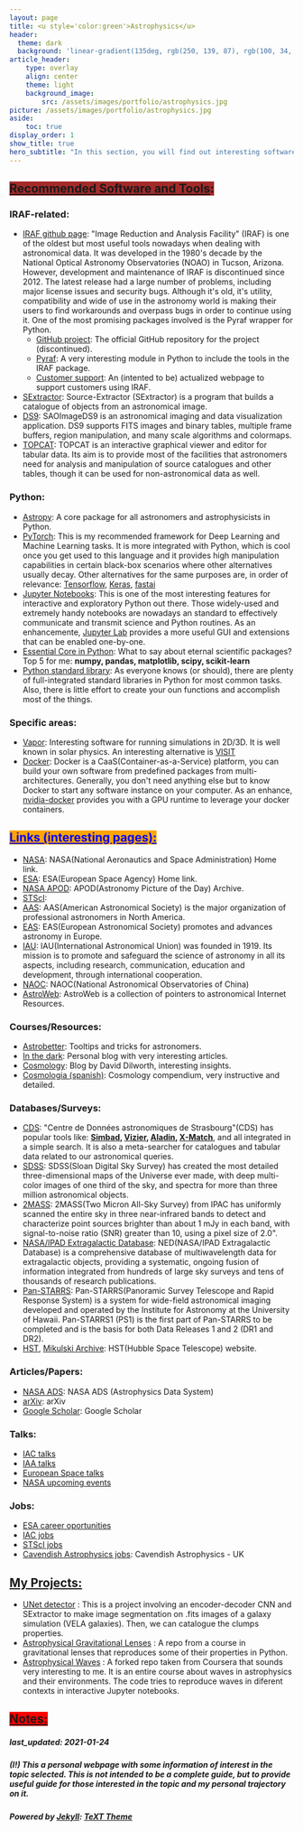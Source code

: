 ```yaml
---
layout: page
title: <u style='color:green'>Astrophysics</u>
header:
  theme: dark
  background: 'linear-gradient(135deg, rgb(250, 139, 87), rgb(100, 34, 139))'
article_header:
    type: overlay
    align: center
    theme: light 
    background_image:
        src: /assets/images/portfolio/astrophysics.jpg
picture: /assets/images/portfolio/astrophysics.jpg
aside:
    toc: true
display_order: 1
show_title: true
hero_subtitle: "In this section, you will find out interesting software, links, databases and topics about astrophysics. Also, check out my Projects page if you want to reach out my work."
---
```

<!--more-->

## <a class="button button--success button--rounded button--lg" style="background:brown"><u>Recommended Software and Tools</u>:</a>
### IRAF-related:
- [IRAF github page](https://iraf-community.github.io/): "Image Reduction and Analysis Facility" (IRAF) is one of the oldest but most useful tools nowadays when dealing with astronomical data. It was developed in the 1980's decade by the National Optical Astronomy Observatories (NOAO) in Tucson, Arizona. However, development and maintenance of IRAF is discontinued since 2012. The latest release had a large number of problems, including major license issues and security bugs. Although it's old, it's utility,
    compatibility and wide of use in the astronomy world is making their users to find workarounds and overpass bugs in order to continue using it. One of the most promising packages involved is the Pyraf wrapper for Python.
    - [GitHub project](https://github.com/iraf-community/iraf/): The official GitHub repository for the project (discontinued).
    - [Pyraf](https://github.com/iraf-community/pyraf/): A very interesting module in Python to include the tools in the IRAF package.
    - [Customer support](https://iraf.net/): An (intented to be) actualized webpage to support customers using IRAF.
- [SExtractor](http://astroa.physics.metu.edu.tr/MANUALS/sextractor/): Source-Extractor (SExtractor) is a program that builds a catalogue of objects from an astronomical image.
- [DS9](https://sites.google.com/cfa.harvard.edu/saoimageds9): SAOImageDS9 is an astronomical imaging and data visualization application.  DS9 supports FITS images and binary tables, multiple frame buffers, region manipulation, and many scale algorithms and colormaps. 
- [TOPCAT](http://www.star.bris.ac.uk/~mbt/topcat/): TOPCAT is an interactive graphical viewer and editor for tabular data. Its aim is to provide most of the facilities that astronomers need for analysis and manipulation of source catalogues and other tables, though it can be used for non-astronomical data as well.

### Python:
- [Astropy](https://www.astropy.org/): A core package for all astronomers and astrophysicists in Python.
- [PyTorch](https://pytorch.org/): This is my recommended framework for Deep Learning and Machine Learning tasks. It is more integrated with Python, which is cool once you get used to this language and it provides high manipulation capabilities in certain black-box scenarios where other alternatives usually decay. Other alternatives for the same purposes are, in order of relevance: [Tensorflow](https://www.tensorflow.org/), [Keras](https://keras.io/), [fastai](https://www.fast.ai/)
- [Jupyter Notebooks](https://jupyter.org/): This is one of the most interesting features for interactive and exploratory Python out there. Those widely-used and extremely handy notebooks are nowadays an standard to effectively communicate and transmit science and Python routines. As an enhancemente, [Jupyter Lab](https://jupyterlab.readthedocs.io/en/latest/) provides a more useful GUI and extensions that can be enabled one-by-one.
- [Essential Core in Python](https://www.dezyre.com/article/top-5-libraries-for-data-science-in-python/196): What to say about eternal scientific packages? Top 5 for me: **numpy, pandas, matplotlib, scipy, scikit-learn** 
- [Python standard library](https://docs.python.org/3/library/): As everyone knows (or should), there are plenty of full-integrated standard libraries in Python for most common tasks. Also, there is little effort to create your oun functions and accomplish most of the things.

### Specific areas:
- [Vapor](https://www.vapor.ucar.edu/): Interesting software for running simulations in 2D/3D. It is well known in solar physics. An interesting alternative is [VISIT](https://wci.llnl.gov/simulation/computer-codes/visit)
- [Docker](https://www.docker.com/): Docker is a CaaS(Container-as-a-Service) platform, you can build your own software from predefined packages from multi-architectures. Generally, you don't need anything else but to know Docker to start any software instance on your computer. As an enhance, [nvidia-docker](https://github.com/NVIDIA/nvidia-docker) provides you with a GPU runtime to leverage your docker containers. 

## <a class="button button--success button--pill button--lg" style="background:orange; color:blue"><u>Links (interesting pages):</u></a>
- [NASA](https://www.nasa.gov/): NASA(National Aeronautics and Space Administration) Home link.
- [ESA](https://www.esa.int/): ESA(European Space Agency) Home link.
- [NASA APOD]( https://apod.nasa.gov/apod/archivepix.html): APOD(Astronomy Picture of the Day) Archive.
- [STScI](https://www.stsci.edu/): 
- [AAS](https://aas.org): AAS(American Astronomical Society) is the major organization of professional astronomers in North America.
- [EAS](https://eas.unige.ch/): EAS(European Astronomical Society) promotes and advances astronomy in Europe. 
- [IAU](https://www.iau.org/): IAU(International Astronomical Union) was founded in 1919. Its mission is to promote and safeguard the science of astronomy in all its aspects, including research, communication, education and development, through international cooperation. 
- [NAOC](http://english.nao.cas.cn/): NAOC(National Astronomical Observatories of China)
- [AstroWeb](http://cdsweb.u-strasbg.fr/astroWeb/astroweb.html): AstroWeb is a collection of pointers to astronomical Internet Resources.

### Courses/Resources:
- [Astrobetter](https://www.astrobetter.com/archives/): Tooltips and tricks for astronomers.
- [In the dark](https://telescoper.wordpress.com/about/): Personal blog with very interesting articles.
- [Cosmology](http://cosmologyscience.com/cosblog/): Blog by David Dilworth, interesting insights.
- [Cosmologia (spanish)](http://astronomia.net/cosmologia/): Cosmology compendium, very instructive and detailed.

### Databases/Surveys:
- [CDS](https://cds.u-strasbg.fr/): "Centre de Données astronomiques de Strasbourg"(CDS) has popular tools like: **[Simbad](http://simbad.u-strasbg.fr/simbad/), [Vizier](http://vizier.cfa.harvard.edu/viz-bin/VizieR), [Aladin](https://aladin.u-strasbg.fr/aladin.gml), [X-Match](http://cdsxmatch.u-strasbg.fr/)**, and all integrated in a simple search. It is also a meta-searcher for catalogues and tabular data related to our astronomical queries. 
- [SDSS](https://www.sdss.org/): SDSS(Sloan Digital Sky Survey)  has created the most detailed three-dimensional maps of the Universe ever made, with deep multi-color images of one third of the sky, and spectra for more than three million astronomical objects.
- [2MASS](https://old.ipac.caltech.edu/2mass/): 2MASS(Two Micron All-Sky Survey) from IPAC has uniformly scanned the entire sky in three near-infrared bands to detect and characterize point sources brighter than about 1 mJy in each band, with signal-to-noise ratio (SNR) greater than 10, using a pixel size of 2.0".
- [NASA/IPAD Extragalactic Database](http://ned.ipac.caltech.edu/): NED(NASA/IPAD Extragalactic Database) is a comprehensive database of multiwavelength data for extragalactic objects, providing a systematic, ongoing fusion of information integrated from hundreds of large sky surveys and tens of thousands of research publications.
- [Pan-STARRS](https://panstarrs.stsci.edu/): Pan-STARRS(Panoramic Survey Telescope and Rapid Response System) is a system for wide-field astronomical imaging developed and operated by the Institute for Astronomy at the University of Hawaii. Pan-STARRS1 (PS1) is the first part of Pan-STARRS to be completed and is the basis for both Data Releases 1 and 2 (DR1 and DR2). 
- [HST](https://hubblesite.org/), [Mikulski Archive](https://archive.stsci.edu/hst/): HST(Hubble Space Telescope) website.

### Articles/Papers:
- [NASA ADS](https://ui.adsabs.harvard.edu/): NASA ADS (Astrophysics Data System)
- [arXiv](https://arxiv.org/): arXiv
- [Google Scholar](https://scholar.google.com/): Google Scholar

### Talks:
- [IAC talks](http://iactalks.iac.es/talks/calendar)
- [IAA talks](https://www.iaa.csic.es/seminarios)
- [European Space talks](https://spacetalks.net/?lang=es)
- [NASA upcoming events](https://www.nasa.gov/smallsat-institute/upcoming-conferences-and-events)

### Jobs:
- [ESA career oportunities](https://career2.successfactors.eu/career?company=esa)
- [IAC jobs](https://www.iac.es/es/ofertas-de-trabajo)
- [STScI jobs](https://recruiting2.ultipro.com/SPA1004AURA/JobBoard/93330e50-7b3a-4ba8-94f2-6f32360aa4e1/?q=&o=postedDateDesc)
- [Cavendish Astrophysics jobs](https://www.astro.phy.cam.ac.uk/jobs): Cavendish Astrophysics - UK

## <a class="button button--primary button--success button--pill button--lg"><u>My Projects:</u></a>
- [UNet detector](https://github.com/arioboo/UNet_detector) : This is a project involving an encoder-decoder CNN and SExtractor to make image segmentation on .fits images of a galaxy simulation (VELA galaxies). Then, we can catalogue the clumps properties.
- [Astrophysical Gravitational Lenses](https://github.com/arioboo/astro-gravitational_lenses) : A repo from a course in gravitational lenses that reproduces some of their properties in Python.
- [Astrophysical Waves](https://github.com/arioboo/waves) : A forked repo taken from Coursera that sounds very interesting to me. It is an entire course about waves in astrophysics and their environments. The code tries to reproduce waves in diferent contexts in interactive Jupyter notebooks.

## <a class="button button--secondary button--rounded" style="background:red"><u>Notes:</u></a>
##### last_updated: 2021-01-24
##### (I!) This a personal webpage with some information of interest in the topic selected. This is not intended to be a complete guide, but to provide useful guide for those interested in the topic and my personal trajectory on it.
##### Powered by [Jekyll](https://github.com/jekyll/jekyll): [TeXT Theme](https://github.com/kitian616/jekyll-TeXt-theme)
